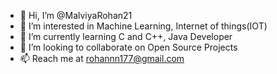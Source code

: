 - 👋 Hi, I’m @MalviyaRohan21
- 👀 I’m interested in Machine Learning, Internet of things(IOT)
- 🌱 I’m currently learning C and C++, Java Developer
- 💞️ I’m looking to collaborate on Open Source Projects
- 📫 Reach me at rohannn177@gmail.com

<!---
MalviyaRohan21/MalviyaRohan21 is a ✨ special ✨ repository because its `README.md` (this file) appears on your GitHub profile.
You can click the Preview link to take a look at your changes.
--->
